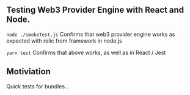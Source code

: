 ## Testing Web3 Provider Engine with React and Node.

`node ./smokeTest.js` Confirms that web3 provider engine works as expected with relic from framework in node.js

`yarn test` Confirms that above works, as well as in React / Jest

## Motiviation

Quick tests for bundles...